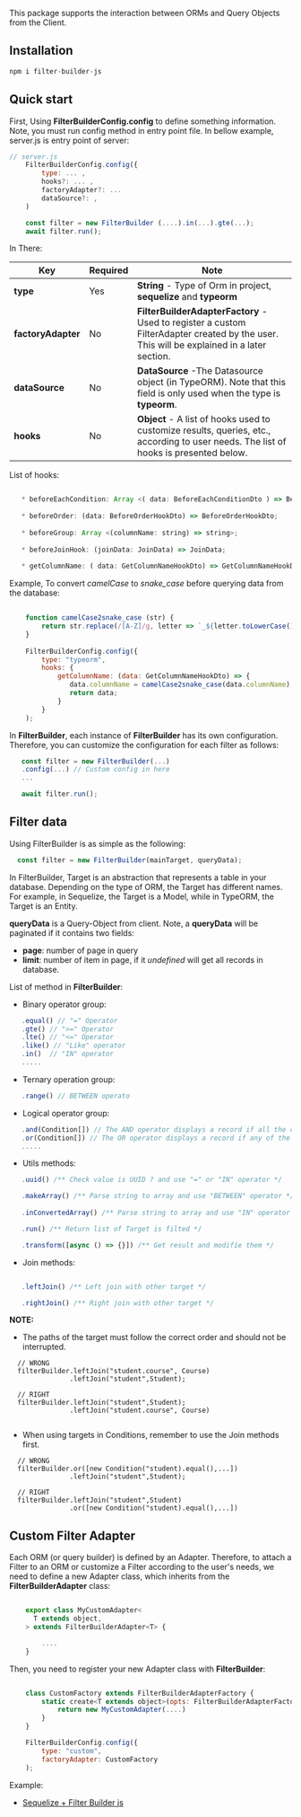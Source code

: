 This package supports the interaction between ORMs and Query Objects from the Client.

## Installation
```js
npm i filter-builder-js
```

## Quick start

First, Using **FilterBuilderConfig.config** to define something information. Note, you must run config method in entry point file. In bellow example, server.js is entry point of server: 
```js
// server.js
    FilterBuilderConfig.config({
        type: ... ,
        hooks?: ... ,
        factoryAdapter?: ...
        dataSource?: ,
    )

    const filter = new FilterBuilder (....).in(...).gte(...);
    await filter.run();
```

In There:
 
|Key|Required|Note|
|---|---|---|
|**type**|Yes|**String** - Type of Orm in project, **sequelize** and **typeorm**|
|**factoryAdapter**|No|**FilterBuilderAdapterFactory** - Used to register a custom FilterAdapter created by the user. This will be explained in a later section.|
|**dataSource**|No|**DataSource** -The Datasource object (in TypeORM). Note that this field is only used when the type is **typeorm**.|
|**hooks**|No|**Object** - A list of hooks used to customize results, queries, etc., according to user needs. The list of hooks is presented below.|


List of hooks:
```js

   * beforeEachCondition: Array <( data: BeforeEachConditionDto ) => BeforeEachConditionDto>;
   
   * beforeOrder: (data: BeforeOrderHookDto) => BeforeOrderHookDto; 
   
   * beforeGroup: Array <(columnName: string) => string>;
   
   * beforeJoinHook: (joinData: JoinData) => JoinData;
   
   * getColumnName: ( data: GetColumnNameHookDto) => GetColumnNameHookDto; 

```

Example, To convert *camelCase* to *snake_case* before querying data from the database:

```js
    
    function camelCase2snake_case (str) {
        return str.replace(/[A-Z]/g, letter => `_${letter.toLowerCase()}`);
    }
    
    FilterBuilderConfig.config({
        type: "typeorm",
        hooks: {
            getColumnName: (data: GetColumnNameHookDto) => {
               data.columnName = camelCase2snake_case(data.columnName);
               return data;
            }
        }
    );
```

In **FilterBuilder**, each instance of **FilterBuilder** has its own configuration. Therefore, you can customize the configuration for each filter as follows:

```js
   const filter = new FilterBuilder(...)
   .config(...) // Custom config in here
   ...

   await filter.run();
```

## Filter data
Using FilterBuilder is as simple as the following:

```js
  const filter = new FilterBuilder(mainTarget, queryData);
```

In FilterBuilder, Target is an abstraction that represents a table in your database. Depending on the type of ORM, the Target has different names. For example, in Sequelize, the Target is a Model, while in TypeORM, the Target is an Entity.

**queryData** is a Query-Object from client. Note, a **queryData** will be paginated if it contains two fields:

* **page**: number of page in query
* **limit**: number of item in page, if it *undefined* will get all records in database.


List of method in **FilterBuilder**:

- Binary operator group: 
```js
   .equal() // "=" Operator   
   .gte() // ">=" Operator
   .lte() // "<=" Operator
   .like() // "Like" operator
   .in()  // "IN" operator
   .....
```
- Ternary operation group: 

```js
   .range() // BETWEEN operato
```

- Logical operator group:
```js
   .and(Condition[]) // The AND operator displays a record if all the conditions are TRUE.   
   .or(Condition[]) // The OR operator displays a record if any of the conditions are TRUE.
   .....
```

- Utils methods:
```js
   .uuid() /** Check value is UUID ? and use "=" or "IN" operator */

   .makeArray() /** Parse string to array and use "BETWEEN" operator */
   
   .inConvertedArray() /** Parse string to array and use "IN" operator  */

   .run() /** Return list of Target is filted */

   .transform([async () => {}]) /** Get result and modifíe them */
```

- Join methods:
```js

   .leftJoin() /** Left join with other target */

   .rightJoin() /** Right join with other target */

```

**NOTE:** 
- The paths of the target must follow the correct order and should not be interrupted.
```
  // WRONG 
  filterBuilder.leftJoin("student.course", Course)
               .leftJoin("student",Student);  

  // RIGHT             
  filterBuilder.leftJoin("student",Student); 
               .leftJoin("student.course", Course)
               
```
- When using targets in Conditions, remember to use the Join methods first.
```
  // WRONG 
  filterBuilder.or([new Condition("student).equal(),...])
               .leftJoin("student",Student);  

  // RIGHT             
  filterBuilder.leftJoin("student",Student)
               .or([new Condition("student).equal(),...])
```


## Custom Filter Adapter
Each ORM (or query builder) is defined by an Adapter. Therefore, to attach a Filter to an ORM or customize a Filter according to the user's needs, we need to define a new Adapter class, which inherits from the **FilterBuilderAdapter** class:

```js

    export class MyCustomAdapter<
      T extends object,
    > extends FilterBuilderAdapter<T> {

        ....
    }

```

Then, you need to register your new Adapter class with **FilterBuilder**:

```js

    class CustomFactory extends FilterBuilderAdapterFactory {
        static create<T extends object>(opts: FilterBuilderAdapterFactoryOptions<T>): FilterBuilderAdapter<T> {
            return new MyCustomAdapter(....)
        }
    }

    FilterBuilderConfig.config({
        type: "custom",
        factoryAdapter: CustomFactory
    );
```

Example:
- [Sequelize + Filter Builder js](https://github.com/KhonngNhoTen/sequelize-filter-builder-js-example)



